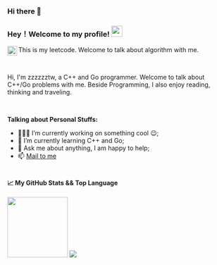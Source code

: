 ### Hi there 👋


### Hey！Welcome to my profile! <img src="https://media.giphy.com/media/hvRJCLFzcasrR4ia7z/giphy.gif" width="25px"> 

<a href="https://leetcode.cn/u/ye-xu-zai-shui-jue/">
  <img align="left" alt="Phoenix's leetcode" width="22px" src="https://cdn.jsdelivr.net/npm/simple-icons@3.12.1/icons/leetcode.svg" />
</a>

This is my leetcode. Welcome to talk about algorithm with me.

<br />

Hi, I'm zzzzzztw, a C++ and Go programmer. Welcome to talk about C++/Go problems with me. Beside Programming, I also enjoy reading, thinking and traveling. 

<br />

**Talking about Personal Stuffs:**

- 👨🏽‍💻 I’m currently working on something cool :wink:;
- 🌱 I’m currently learning C++ and Go;
- 💬 Ask me about anything, I am happy to help;
- 📫 [Mail to me](mailto:1162933894@qq.com)
  <br />
  <br />








#### 📈 My GitHub Stats && Top Language


 <div align="left"> <img height="137px" src="https://github-readme-stats.vercel.app/api?username=wwwwwwwwt&hide_title=true&hide_border=true&show_icons=trueline_height=21&text_color=000&icon_color=000&bg_color=0,ea6161,ffc64d,fffc4d,52fa5a&theme=graywhite" /> 
 <img src="https://github-readme-stats.vercel.app/api/top-langs/?username=wwwwwwwwt&hide_title=true&hide_border=true&layout=compact&langs_count=6&text_color=000&icon_color=fff&bg_color=0,52fa5a,4dfcff,c64dff&theme=graywhite" /> </div>

